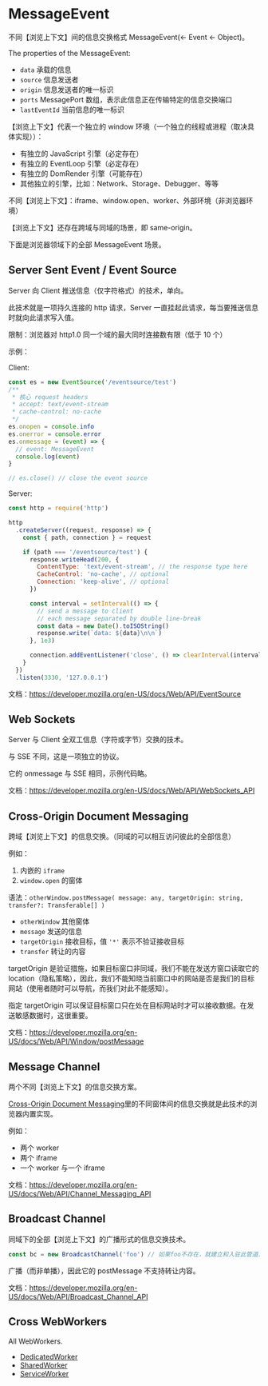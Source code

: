 # MessageEvent

不同【浏览上下文】间的信息交换格式 MessageEvent(<- Event <- Object)。

The properties of the MessageEvent:

- `data` 承载的信息
- `source` 信息发送者
- `origin` 信息发送者的唯一标识
- `ports` MessagePort 数组，表示此信息正在传输特定的信息交换端口
- `lastEventId` 当前信息的唯一标识

【浏览上下文】代表一个独立的 window 环境（一个独立的线程或进程（取决具体实现））：

- 有独立的 JavaScript 引擎（必定存在）
- 有独立的 EventLoop 引擎（必定存在）
- 有独立的 DomRender 引擎（可能存在）
- 其他独立的引擎，比如：Network、Storage、Debugger、等等

不同【浏览上下文】：iframe、window.open、worker、外部环境（非浏览器环境）

【浏览上下文】还存在跨域与同域的场景，即 same-origin。

下面是浏览器领域下的全部 MessageEvent 场景。

## Server Sent Event / Event Source

Server 向 Client 推送信息（仅字符格式）的技术，单向。

此技术就是一项持久连接的 http 请求，Server 一直挂起此请求，每当要推送信息时就向此请求写入值。

限制：浏览器对 http1.0 同一个域的最大同时连接数有限（低于 10 个）

示例：

Client:

```js
const es = new EventSource('/eventsource/test')
/**
 * 核心 request headers
 * accept: text/event-stream
 * cache-control: no-cache
 */
es.onopen = console.info
es.onerror = console.error
es.onmessage = (event) => {
  // event: MessageEvent
  console.log(event)
}

// es.close() // close the event source
```

Server:

```js
const http = require('http')

http
  .createServer((request, response) => {
    const { path, connection } = request

    if (path === '/eventsource/test') {
      response.writeHead(200, {
        ContentType: 'text/event-stream', // the response type here
        CacheControl: 'no-cache', // optional
        Connection: 'keep-alive', // optional
      })

      const interval = setInterval(() => {
        // send a message to client
        // each message separated by double line-break
        const data = new Date().toISOString()
        response.write(`data: ${data}\n\n`)
      }, 1e3)

      connection.addEventListener('close', () => clearInterval(interval))
    }
  })
  .listen(3330, '127.0.0.1')
```

文档：<https://developer.mozilla.org/en-US/docs/Web/API/EventSource>

## Web Sockets

Server 与 Client 全双工信息（字符或字节）交换的技术。

与 SSE 不同，这是一项独立的协议。

它的 onmessage 与 SSE 相同，示例代码略。

文档：<https://developer.mozilla.org/en-US/docs/Web/API/WebSockets_API>

## Cross-Origin Document Messaging

跨域【浏览上下文】的信息交换。（同域的可以相互访问彼此的全部信息）

例如：

1. 内嵌的 `iframe`
2. `window.open` 的窗体

语法：`otherWindow.postMessage( message: any, targetOrigin: string, transfer?: Transferable[] )`

- `otherWindow` 其他窗体
- `message` 发送的信息
- `targetOrigin` 接收目标，值 `'*'` 表示不验证接收目标
- `transfer` 转让的内容

targetOrigin 是验证措施，如果目标窗口非同域，我们不能在发送方窗口读取它的 location（隐私策略），因此，我们不能知晓当前窗口中的网站是否是我们的目标网站（使用者随时可以导航，而我们对此不能感知）。

指定 targetOrigin 可以保证目标窗口只在处在目标网站时才可以接收数据。在发送敏感数据时，这很重要。

文档：<https://developer.mozilla.org/en-US/docs/Web/API/Window/postMessage>

## Message Channel

两个不同【浏览上下文】的信息交换方案。

[Cross-Origin Document Messaging](#cross-origin-document-messaging)里的不同窗体间的信息交换就是此技术的浏览器内置实现。

例如：

- 两个 worker
- 两个 iframe
- 一个 worker 与一个 iframe

文档：<https://developer.mozilla.org/en-US/docs/Web/API/Channel_Messaging_API>

## Broadcast Channel

同域下的全部【浏览上下文】的广播形式的信息交换技术。

```js
const bc = new BroadcastChannel('foo') // 如果foo不存在，就建立和入驻此管道，如果foo已经存在，就直接入驻，与Symbol.for方法一样
```

广播（而非单播），因此它的 postMessage 不支持转让内容。

文档：<https://developer.mozilla.org/en-US/docs/Web/API/Broadcast_Channel_API>

## Cross WebWorkers

All WebWorkers.

- [DedicatedWorker](../WebWorker/index.md)
- [SharedWorker](../SharedWorker/index.md)
- [ServiceWorker](../ServiceWorker/index.md)
